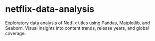 # netflix-data-analysis
Exploratory data analysis of Netflix titles using Pandas, Matplotlib, and Seaborn. Visual insights into content trends, release years, and global coverage.
